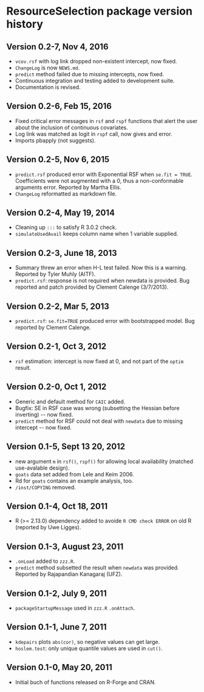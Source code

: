 # ResourceSelection package version history

## Version 0.2-7, Nov 4, 2016

* `vcov.rsf` with log link dropped non-existent intercept, now fixed.
* `ChangeLog` is now `NEWS.md`.
* `predict` method failed due to missing intercepts, now fixed.
* Continuous integration and testing added to development suite.
* Documentation is revised.

## Version 0.2-6, Feb 15, 2016

* Fixed critical error messages in `rsf` and `rspf` functions that
  alert the user about the inclusion of continuous covariates.
* Log link was matched as logit in `rspf` call, now gives and error.
* Imports pbapply (not suggests).

## Version 0.2-5, Nov 6, 2015

* `predict.rsf` produced error with Exponential RSF
  when `se.fit = TRUE`. Coefficients were not augmented
  with a 0, thus a non-conformable arguments error.
  Reported by Martha Ellis.
* `ChangeLog` reformatted as markdown file.

## Version 0.2-4, May 19, 2014

* Cleaning up `:::` to satisfy R 3.0.2 check.
* `simulateUsedAvail` keeps column name when 1 variable supplied.

## Version 0.2-3, June 18, 2013

* Summary threw an error when H-L test failed.
  Now this is a warning. Reported by Tyler Muhly (AITF).
* `predict.rsf`: response is not required when newdata
  is provided. Bug reported and patch provided by
  Clement Calenge (3/7/2013).

## Version 0.2-2, Mar 5, 2013

* `predict.rsf`: `se.fit=TRUE` produced error with bootstrapped
  model. Bug reported by Clement Calenge.

## Version 0.2-1, Oct 3, 2012

* `rsf` estimation: intercept is now fixed at 0, and not
  part of the `optim` result.

## Version 0.2-0, Oct 1, 2012

* Generic and default method for `CAIC` added.
* Bugfix: SE in RSF case was wrong (subsetting the Hessian
  before inverting) -- now fixed.
* `predict` method for RSF could not deal with `newdata`
  due to missing intercept -- now fixed.

## Version 0.1-5, Sept 13 20, 2012

* new argument `m` in `rsf()`, `rspf()` for allowing
  local availability (matched use-avalable design).
* `goats` data set added from Lele and Keim 2006.
* Rd for `goats` contains an example analysis, too.
* `/inst/COPYING` removed.

## Version 0.1-4, Oct 18, 2011

* R (>= 2.13.0) dependency added
  to avoide `R CMD check ERROR` on old R
  (reported by Uwe Ligges).

## Version 0.1-3, August 23, 2011

* `.onLoad` added to `zzz.R`.
* `predict` method subsetted the result
  when `newdata` was provided. Reported by
  Rajapandian Kanagaraj (UFZ).

## Version 0.1-2, July 9, 2011

* `packageStartupMessage` used in `zzz.R` `.onAttach`.

## Version 0.1-1, June 7, 2011

* `kdepairs` plots `abs(cor)`, so negative values can get large.
* `hoslem.test`: only unique quantile values are used in `cut()`.

## Version 0.1-0, May 20, 2011

* Initial buch of functions released on R-Forge and CRAN.
